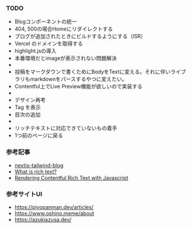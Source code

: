 ### TODO

- Blogコンポーネントの統一
- 404, 500の場合Homeにリダイレクトする
- ブログが追加されたときにビルドするようにする（ISR）
- Vercel のドメインを取得する
- highlight.jsの導入 
- 本番環境だとimageが表示されない問題解決
- 
- 投稿をマークダウンで書くためにBodyをTextに変える。それに伴いライブラリもmarkdownをパースするやつに変えたい。
- Contentful上でLive Preview機能が欲しいので実装する
- 
- デザイン再考
- Tag を表示
- 目次の追加
-
- リッチテキストに対応できていないもの着手
- 1つ前のページに戻る

### 参考記事

- [nextjs-tailwind-blog](https://github.com/contentful/nextjs-tailwind-blog/blob/4cdcde9c45174d9c28a21261198e215dc9b01e57/src/app/articles/%5Bslug%5D/page.tsx#L28)
- [What is rich text?](https://www.contentful.com/developers/docs/concepts/rich-text/)
- [Rendering Contentful Rich Text with Javascript](https://www.contentful.com/developers/docs/javascript/tutorials/rendering-contentful-rich-text-with-javascript/)


### 参考サイトUI
- https://piyopanman.dev/articles/
- https://www.oshino.meme/about
- https://azukiazusa.dev/